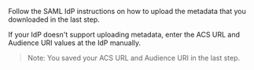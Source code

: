 Follow the SAML IdP instructions on how to upload the metadata that you downloaded in the <GuideLink link="../configure-idp-in-okta">last step</GuideLink>.

If your IdP doesn't support uploading metadata, enter the ACS URL and Audience URI values at the IdP manually.

> Note: You saved your ACS URL and Audience URI in the <GuideLink link="../configure-idp-in-okta">last step</GuideLink>.